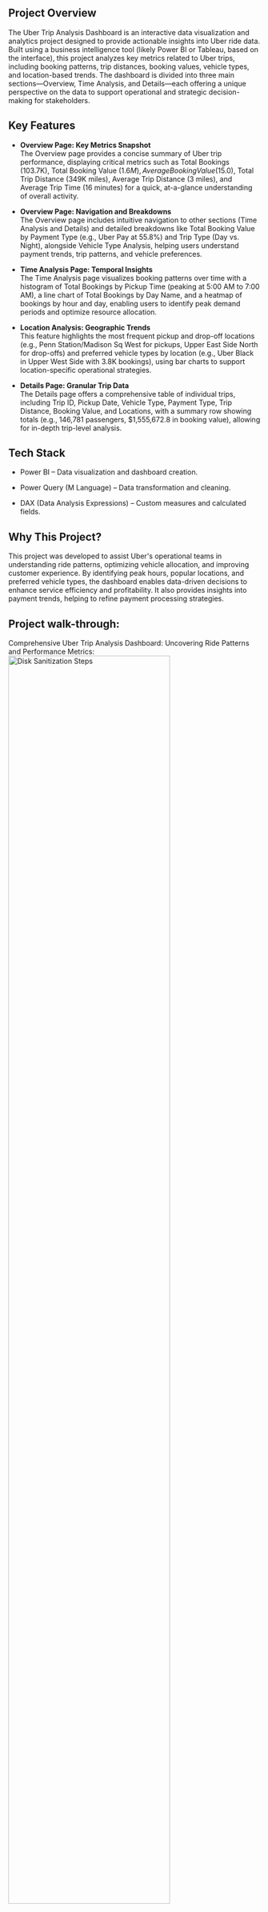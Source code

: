 <h2>Project Overview</h2>
The Uber Trip Analysis Dashboard is an interactive data visualization and analytics project designed to provide actionable insights into Uber ride data. Built using a business intelligence tool (likely Power BI or Tableau, based on the interface), this project analyzes key metrics related to Uber trips, including booking patterns, trip distances, booking values, vehicle types, and location-based trends. The dashboard is divided into three main sections—Overview, Time Analysis, and Details—each offering a unique perspective on the data to support operational and strategic decision-making for stakeholders.
<br />


## Key Features

- **Overview Page: Key Metrics Snapshot**  
The Overview page provides a concise summary of Uber trip performance, displaying critical metrics such as Total Bookings (103.7K), Total Booking Value ($1.6M), Average Booking Value ($15.0), Total Trip Distance (349K miles), Average Trip Distance (3 miles), and Average Trip Time (16 minutes) for a quick, at-a-glance understanding of overall activity.

- **Overview Page: Navigation and Breakdowns**  
The Overview page includes intuitive navigation to other sections (Time Analysis and Details) and detailed breakdowns like Total Booking Value by Payment Type (e.g., Uber Pay at 55.8%) and Trip Type (Day vs. Night), alongside Vehicle Type Analysis, helping users understand payment trends, trip patterns, and vehicle preferences.

- **Time Analysis Page: Temporal Insights**  
The Time Analysis page visualizes booking patterns over time with a histogram of Total Bookings by Pickup Time (peaking at 5:00 AM to 7:00 AM), a line chart of Total Bookings by Day Name, and a heatmap of bookings by hour and day, enabling users to identify peak demand periods and optimize resource allocation.

- **Location Analysis: Geographic Trends**  
This feature highlights the most frequent pickup and drop-off locations (e.g., Penn Station/Madison Sq West for pickups, Upper East Side North for drop-offs) and preferred vehicle types by location (e.g., Uber Black in Upper West Side with 3.8K bookings), using bar charts to support location-specific operational strategies.

- **Details Page: Granular Trip Data**  
The Details page offers a comprehensive table of individual trips, including Trip ID, Pickup Date, Vehicle Type, Payment Type, Trip Distance, Booking Value, and Locations, with a summary row showing totals (e.g., 146,781 passengers, $1,555,672.8 in booking value), allowing for in-depth trip-level analysis.


<h2>Tech Stack </h2>

- Power BI – Data visualization and dashboard creation.

- Power Query (M Language) – Data transformation and cleaning.

- DAX (Data Analysis Expressions) – Custom measures and calculated fields.


<h2>Why This Project? </h2>

This project was developed to assist Uber's operational teams in understanding ride patterns, optimizing vehicle allocation, and improving customer experience. By identifying peak hours, popular locations, and preferred vehicle types, the dashboard enables data-driven decisions to enhance service efficiency and profitability. It also provides insights into payment trends, helping to refine payment processing strategies.

<h2>Project walk-through:</h2>

Comprehensive Uber Trip Analysis Dashboard: Uncovering Ride Patterns and Performance Metrics: <br/>
<img src="https://i.imgur.com/TO56BFt.png" height="80%" width="80%" alt="Disk Sanitization Steps"/>
<br />
<br />

Uber Trip Time Analysis Dashboard: Revealing Temporal Trends and Booking Patterns: <br/>
<img src="https://i.imgur.com/GGtmx6Y.png" height="80%" width="80%" alt="Disk Sanitization Steps"/>
<br />
<br />

HealthStat: Cost Comparison for Elective Hip Replacement Surgeries: <br/>
<img src="https://i.imgur.com/Jm1wzfa.png" height="80%" width="80%" alt="Disk Sanitization Steps"/>
<br />
<br />

Uber Trip Analysis Bookmark: Understanding Trip and Location Data Structures: <br/>
<img src="https://i.imgur.com/BHFp8ck.png" height="80%" width="80%" alt="Disk Sanitization Steps"/>
<br />
<br />

Uber Trip Analysis Bookmarks and Filters: Streamlined Data Navigation and Insights: <br/>
<img src="https://i.imgur.com/SXZvo3j.png" height="80%" width="80%" alt="Disk Sanitization Steps"/>
<br />
<br />

<!--
 ```diff
- text in red
+ text in green
! text in orange
# text in gray
@@ text in purple (and bold)@@
```
--!>
